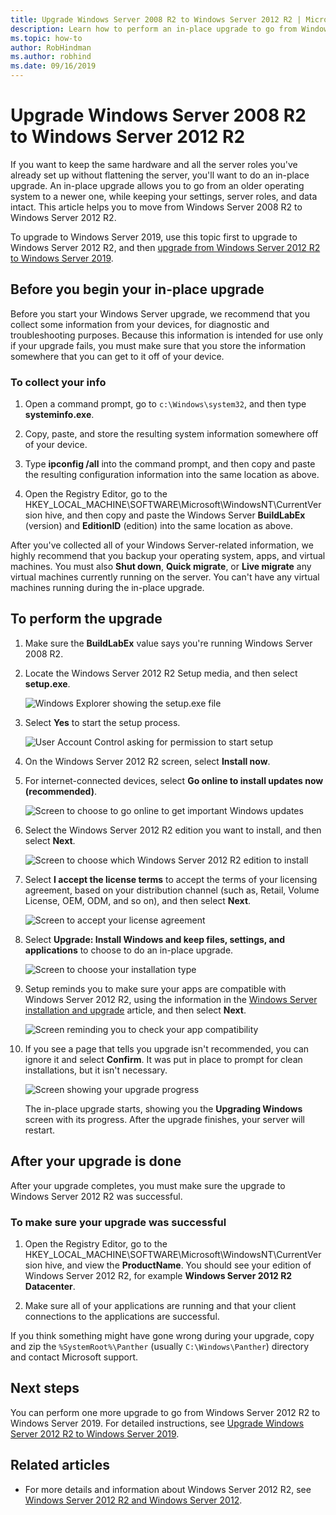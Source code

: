 ```yaml
---
title: Upgrade Windows Server 2008 R2 to Windows Server 2012 R2 | Microsoft Docs
description: Learn how to perform an in-place upgrade to go from Windows Server 2008 R2 to Windows Server 2012 R2.
ms.topic: how-to
author: RobHindman
ms.author: robhind
ms.date: 09/16/2019
---
```


# Upgrade Windows Server 2008 R2 to Windows Server 2012 R2

If you want to keep the same hardware and all the server roles you've already set up without flattening the server, you'll want to do an in-place upgrade. An in-place upgrade allows you to go from an older operating system to a newer one, while keeping your settings, server roles, and data intact. This article helps you to move from Windows Server 2008 R2 to Windows Server 2012 R2.

To upgrade to Windows Server 2019, use this topic first to upgrade to Windows Server 2012 R2, and then [upgrade from Windows Server 2012 R2 to Windows Server 2019](upgrade-2012r2-to-2019.md).

## Before you begin your in-place upgrade

Before you start your Windows Server upgrade, we recommend that you collect some information from your devices, for diagnostic and troubleshooting purposes. Because this information is intended for use only if your upgrade fails, you must make sure that you store the information somewhere that you can get to it off of your device.

### To collect your info

1. Open a command prompt, go to `c:\Windows\system32`, and then type **systeminfo.exe**.

2. Copy, paste, and store the resulting system information somewhere off of your device.

3. Type **ipconfig /all** into the command prompt, and then copy and paste the resulting configuration information into the same location as above.

4. Open the Registry Editor, go to the HKEY_LOCAL_MACHINE\SOFTWARE\Microsoft\WindowsNT\CurrentVersion hive, and then copy and paste the Windows Server **BuildLabEx** (version) and **EditionID** (edition) into the same location as above.

After you've collected all of your Windows Server-related information, we highly recommend that you backup your operating system, apps, and virtual machines. You must also **Shut down**, **Quick migrate**, or **Live migrate** any virtual machines currently running on the server. You can't have any virtual machines running during the in-place upgrade.

## To perform the upgrade

1. Make sure the **BuildLabEx** value says you're running Windows Server 2008 R2.

2. Locate the Windows Server 2012 R2 Setup media, and then select **setup.exe**.

    ![Windows Explorer showing the setup.exe file](media/upgrade-2008r2-2012r2/setup-2012r2.png)

3. Select **Yes** to start the setup process.

    ![User Account Control asking for permission to start setup](media/upgrade-2008r2-2012r2/start-setup-uac-box.png)

4. On the Windows Server 2012 R2 screen, select **Install now**.

5. For internet-connected devices, select **Go online to install updates now (recommended)**.

    ![Screen to choose to go online to get important Windows updates](media/upgrade-2008r2-2012r2/imp-updates-win-setup.png)

6. Select the Windows Server 2012 R2 edition you want to install, and then select **Next**.

    ![Screen to choose which Windows Server 2012 R2 edition to install](media/upgrade-2008r2-2012r2/select-os-edition.png)

7. Select **I accept the license terms** to accept the terms of your licensing agreement, based on your distribution channel (such as, Retail, Volume License, OEM, ODM, and so on), and then select **Next**.

    ![Screen to accept your license agreement](media/upgrade-2008r2-2012r2/license-terms.png)

8. Select **Upgrade: Install Windows and keep files, settings, and applications** to choose to do an in-place upgrade.

    ![Screen to choose your installation type](media/upgrade-2008r2-2012r2/choose-install-upgrade.png)

9. Setup reminds you to make sure your apps are compatible with Windows Server 2012 R2, using the information in the [Windows Server installation and upgrade](../get-started/installation-and-upgrade.md) article, and then select **Next**.

    ![Screen reminding you to check your app compatibility](media/upgrade-2008r2-2012r2/compatibility-report.png)

10. If you see a page that tells you upgrade isn't recommended, you can ignore it and select **Confirm**. It was put in place to prompt for clean installations, but it isn't necessary.

    ![Screen showing your upgrade progress](media/upgrade-2008r2-2012r2/upgrading-windows-with-progress.png)

    The in-place upgrade starts, showing you the **Upgrading Windows** screen with its progress. After the upgrade finishes, your server will restart.

## After your upgrade is done

After your upgrade completes, you must make sure the upgrade to Windows Server 2012 R2 was successful.

### To make sure your upgrade was successful

1. Open the Registry Editor, go to the HKEY_LOCAL_MACHINE\SOFTWARE\Microsoft\WindowsNT\CurrentVersion hive, and view the **ProductName**. You should see your edition of Windows Server 2012 R2, for example **Windows Server 2012 R2 Datacenter**.

2. Make sure all of your applications are running and that your client connections to the applications are successful.

If you think something might have gone wrong during your upgrade, copy and zip the `%SystemRoot%\Panther` (usually `C:\Windows\Panther`) directory and contact Microsoft support.

## Next steps

You can perform one more upgrade to go from Windows Server 2012 R2 to Windows Server 2019. For detailed instructions, see [Upgrade Windows Server 2012 R2 to Windows Server 2019](upgrade-2012r2-to-2019.md).

## Related articles

- For more details and information about Windows Server 2012 R2, see [Windows Server 2012 R2 and Windows Server 2012](/previous-versions/windows/it-pro/windows-server-2012-R2-and-2012/hh801901(v=ws.11)).